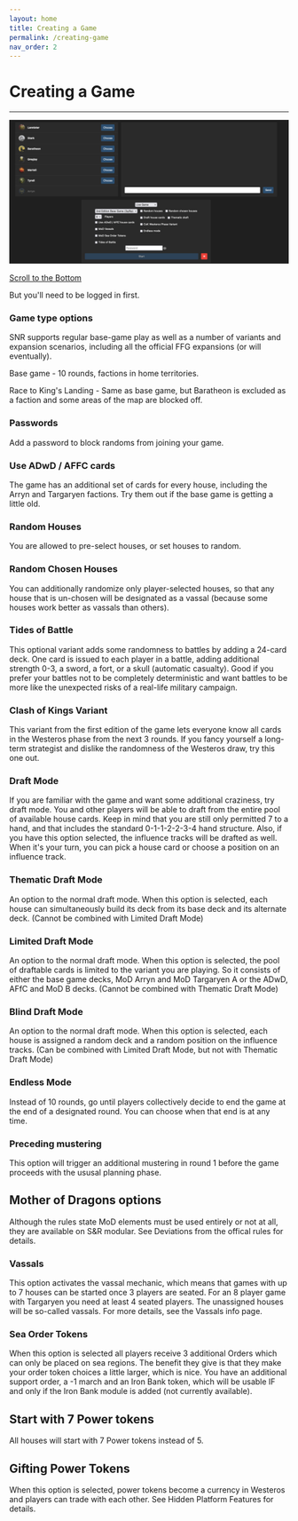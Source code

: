 ```yaml
---
layout: home
title: Creating a Game
permalink: /creating-game
nav_order: 2
---
```


# Creating a Game

---

![Game Creation](/assets/img/create.png)

[Scroll to the Bottom](https://swordsandravens.net/games/)

But you'll need to be logged in first.

### Game type options

SNR supports regular base-game play as well as a number of variants and expansion scenarios, including all the official FFG expansions (or will eventually).

Base game - 10 rounds, factions in home territories.

Race to King's Landing - Same as base game, but Baratheon is excluded as a faction and some areas of the map are blocked off.

### Passwords

Add a password to block randoms from joining your game.

### Use ADwD / AFFC cards

The game has an additional set of cards for every house, including the Arryn and Targaryen factions. Try them out if the base game is getting a little old.

### Random Houses
You are allowed to pre-select houses, or set houses to random. 

### Random Chosen Houses
You can additionally randomize only player-selected houses, so that any house that is un-chosen will be designated as a vassal (because some houses work better as vassals than others).

### Tides of Battle

This optional variant adds some randomness to battles by adding a 24-card deck. One card is issued to each player in a battle, adding additional strength 0-3, a sword, a fort, or a skull (automatic casualty). Good if you prefer your battles not to be completely deterministic and want battles to be more like the unexpected risks of a real-life military campaign.

### Clash of Kings Variant

This variant from the first edition of the game lets everyone know all cards in the Westeros phase from the next 3 rounds. If you fancy yourself a long-term strategist and dislike the randomness of the Westeros draw, try this one out.

### Draft Mode

If you are familiar with the game and want some additional craziness, try draft mode. You and other players will be able to draft from the entire pool of available house cards. Keep in mind that you are still only permitted 7 to a hand, and that includes the standard 0-1-1-2-2-3-4 hand structure. Also, if you have this option selected, the influence tracks will be drafted as well. When it's your turn, you can pick a house card or choose a position on an influence track.

### Thematic Draft Mode

An option to the normal draft mode. When this option is selected, each house can simultaneously build its deck from its base deck and its alternate deck. (Cannot be combined with Limited Draft Mode)

### Limited Draft Mode

An option to the normal draft mode. When this option is selected, the pool of draftable cards is limited to the variant you are playing. So it consists of either the base game decks, MoD Arryn and MoD Targaryen A or the ADwD, AFfC and MoD B decks. (Cannot be combined with Thematic Draft Mode)

### Blind Draft Mode

An option to the normal draft mode. When this option is selected, each house is assigned a random deck and a random position on the influence tracks. (Can be combined with Limited Draft Mode, but not with Thematic Draft Mode)

### Endless Mode

Instead of 10 rounds, go until players collectively decide to end the game at the end of a designated round. You can choose when that end is at any time.


### Preceding mustering

This option will trigger an additional mustering in round 1 before the game proceeds with the ususal planning phase.


## Mother of Dragons options
Although the rules state MoD elements must be used entirely or not at all, they are available on S&R modular. See Deviations from the offical rules for details.

### Vassals

This option activates the vassal mechanic, which means that games with up to 7 houses can be started once 3 players are seated. For an 8 player game with Targaryen you need at least 4 seated players. The unassigned houses will be so-called vassals. For more details, see the Vassals info page.

### Sea Order Tokens

When this option is selected all players receive 3 additional Orders which can only be placed on sea regions. The benefit they give is that they make your order token choices a little larger, which is nice. You have an additional support order, a -1 march and an Iron Bank token, which will be usable IF and only if the Iron Bank module is added (not currently available).

## Start with 7 Power tokens

All houses will start with 7 Power tokens instead of 5.

## Gifting Power Tokens

When this option is selected, power tokens become a currency in Westeros and players can trade with each other. See Hidden Platform Features for details.
